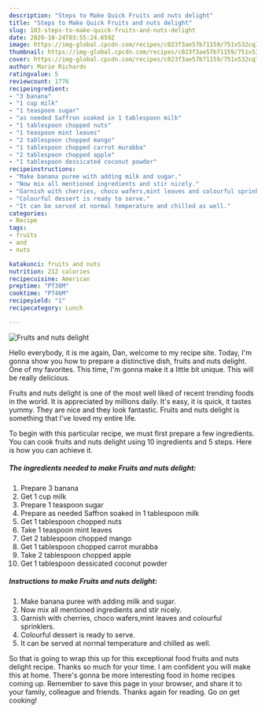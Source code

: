 ```yaml
---
description: "Steps to Make Quick Fruits and nuts delight"
title: "Steps to Make Quick Fruits and nuts delight"
slug: 103-steps-to-make-quick-fruits-and-nuts-delight
date: 2020-10-24T03:55:24.659Z
image: https://img-global.cpcdn.com/recipes/c023f3ae57b71159/751x532cq70/fruits-and-nuts-delight-recipe-main-photo.jpg
thumbnail: https://img-global.cpcdn.com/recipes/c023f3ae57b71159/751x532cq70/fruits-and-nuts-delight-recipe-main-photo.jpg
cover: https://img-global.cpcdn.com/recipes/c023f3ae57b71159/751x532cq70/fruits-and-nuts-delight-recipe-main-photo.jpg
author: Marie Richards
ratingvalue: 5
reviewcount: 1776
recipeingredient:
- "3 banana"
- "1 cup milk"
- "1 teaspoon sugar"
- "as needed Saffron soaked in 1 tablespoon milk"
- "1 tablespoon chopped nuts"
- "1 teaspoon mint leaves"
- "2 tablespoon chopped mango"
- "1 tablespoon chopped carrot murabba"
- "2 tablespoon chopped apple"
- "1 tablespoon dessicated coconut powder"
recipeinstructions:
- "Make banana puree with adding milk and sugar."
- "Now mix all mentioned ingredients and stir nicely."
- "Garnish with cherries, choco wafers,mint leaves and colourful sprinklers."
- "Colourful dessert is ready to serve."
- "It can be served at normal temperature and chilled as well."
categories:
- Recipe
tags:
- fruits
- and
- nuts

katakunci: fruits and nuts 
nutrition: 212 calories
recipecuisine: American
preptime: "PT38M"
cooktime: "PT46M"
recipeyield: "1"
recipecategory: Lunch

---
```



![Fruits and nuts delight](https://img-global.cpcdn.com/recipes/c023f3ae57b71159/751x532cq70/fruits-and-nuts-delight-recipe-main-photo.jpg)

Hello everybody, it is me again, Dan, welcome to my recipe site. Today, I'm gonna show you how to prepare a distinctive dish, fruits and nuts delight. One of my favorites. This time, I'm gonna make it a little bit unique. This will be really delicious.

Fruits and nuts delight is one of the most well liked of recent trending foods in the world. It is appreciated by millions daily. It's easy, it is quick, it tastes yummy. They are nice and they look fantastic. Fruits and nuts delight is something that I've loved my entire life.




To begin with this particular recipe, we must first prepare a few ingredients. You can cook fruits and nuts delight using 10 ingredients and 5 steps. Here is how you can achieve it.

<!--inarticleads1-->

##### The ingredients needed to make Fruits and nuts delight:

1. Prepare 3 banana
1. Get 1 cup milk
1. Prepare 1 teaspoon sugar
1. Prepare as needed Saffron soaked in 1 tablespoon milk
1. Get 1 tablespoon chopped nuts
1. Take 1 teaspoon mint leaves
1. Get 2 tablespoon chopped mango
1. Get 1 tablespoon chopped carrot murabba
1. Take 2 tablespoon chopped apple
1. Get 1 tablespoon dessicated coconut powder




<!--inarticleads2-->

##### Instructions to make Fruits and nuts delight:

1. Make banana puree with adding milk and sugar.
1. Now mix all mentioned ingredients and stir nicely.
1. Garnish with cherries, choco wafers,mint leaves and colourful sprinklers.
1. Colourful dessert is ready to serve.
1. It can be served at normal temperature and chilled as well.




So that is going to wrap this up for this exceptional food fruits and nuts delight recipe. Thanks so much for your time. I am confident you will make this at home. There's gonna be more interesting food in home recipes coming up. Remember to save this page in your browser, and share it to your family, colleague and friends. Thanks again for reading. Go on get cooking!
